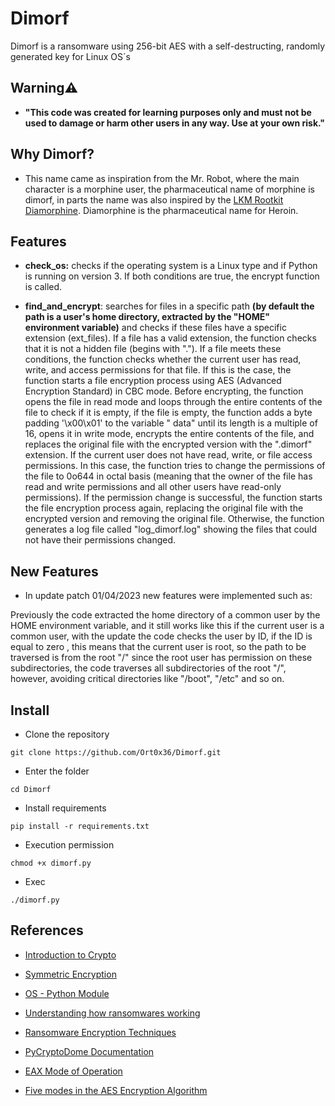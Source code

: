 # Dimorf
Dimorf is a ransomware using 256-bit AES with a self-destructing, randomly generated key for Linux OS´s 


## Warning⚠️
- <b>"This code was created for learning purposes only and must not be used to damage or harm other users in any way. Use at your own risk."</b>

## Why Dimorf?
- This name came as inspiration from the Mr. Robot, where the main character is a morphine user, the pharmaceutical name of morphine is dimorf, in parts the name was also inspired by the [LKM Rootkit Diamorphine](https://github.com/m0nad/Diamorphine). Diamorphine is the pharmaceutical name for Heroin.

## Features
- <b>check_os:</b> checks if the operating system is a Linux type and if Python is running on version 3. If both conditions are true, the encrypt function is called.

- <b>find_and_encrypt</b>: searches for files in a specific path <b>(by default the path is a user's home directory, extracted by the "HOME" environment variable)</b> and checks if these files have a specific extension (ext_files). If a file has a valid extension, the function checks that it is not a hidden file (begins with "."). If a file meets these conditions, the function checks whether the current user has read, write, and access permissions for that file. If this is the case, the function starts a file encryption process using AES (Advanced Encryption Standard) in CBC mode. Before encrypting, the function opens the file in read mode and loops through the entire contents of the file to check if it is empty, if the file is empty, the function adds a byte padding '\x00\x01' to the variable " data" until its length is a multiple of 16, opens it in write mode, encrypts the entire contents of the file, and replaces the original file with the encrypted version with the ".dimorf" extension. If the current user does not have read, write, or file access permissions. In this case, the function tries to change the permissions of the file to 0o644 in octal basis (meaning that the owner of the file has read and write permissions and all other users have read-only permissions). If the permission change is successful, the function starts the file encryption process again, replacing the original file with the encrypted version and removing the original file. Otherwise, the function generates a log file called "log_dimorf.log" showing the files that could not have their permissions changed.

## New Features

- In update patch 01/04/2023 new features were implemented such as:

Previously the code extracted the home directory of a common user by the HOME environment variable, and it still works like this if the current user is a common user, with the update the code checks the user by ID, if the ID is equal to zero , this means that the current user is root, so the path to be traversed is from the root "/" since the root user has permission on these subdirectories, the code traverses all subdirectories of the root "/", however, avoiding critical directories like "/boot",
"/etc" and so on.

## Install

- Clone the repository
 ```
 git clone https://github.com/Ort0x36/Dimorf.git
 ```
 
- Enter the folder
```
cd Dimorf 
```

- Install requirements
```
pip install -r requirements.txt
```

- Execution permission
```
chmod +x dimorf.py
```

- Exec
```
./dimorf.py
```

## References

- [Introduction to Crypto](http://www.inf.ufsc.br/~bosco.sobral/ensino/ine5630/material-cripto-seg/Introducao-Criptografia.pdf)

- [Symmetric Encryption](https://github.com/brunocampos01/seguranca-de-redes)

- [OS - Python Module](https://docs.python.org/3/library/os.html)

- [Understanding how ransomwares working](https://www.mcafee.com/enterprise/en-us/assets/white-papers/wp-understanding-ransomware-strategies-defeat.pdf)

- [Ransomware Encryption Techniques](https://medium.com/@tarcisioma/ransomware-encryption-techniques-696531d07bb9)

- [PyCryptoDome Documentation](https://pycryptodome.readthedocs.io/en/latest/)

- [EAX Mode of Operation](https://www.iacr.org/archive/fse2004/30170391/30170391.pdf)

- [Five modes in the AES Encryption Algorithm](https://www.highgo.ca/2019/08/08/the-difference-in-five-modes-in-the-aes-encryption-algorithm/)
